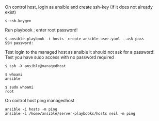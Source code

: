 On control host, login as ansible and create ssh-key (If it does not already exist)
```
$ ssh-keygen
```
Run playbook ; enter root password!
```
$ ansible-playbook -i hosts  create-ansible-user.yaml --ask-pass
SSH password:
````

Test login to the managed host as ansible it should not ask for a password! 
Test you have sudo access with no password required
```
$ ssh -X ansible@managedhost

$ whoami
ansible

$ sudo whoami
root
```
On control host ping managedhost
```
ansible -i hosts -m ping
ansible -i /home/ansible/server-playbooks/hosts neil -m ping 
```
